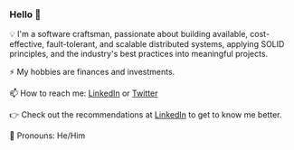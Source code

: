 ### Hello 👋

💡  I'm a software craftsman, passionate about building available, cost-effective, fault-tolerant, and scalable distributed systems, applying SOLID principles, and the industry's best practices into meaningful projects.

⚡  My hobbies are finances and investments.

📫  How to reach me: [LinkedIn](https://www.linkedin.com/in/nikolov96/) or [Twitter](https://twitter.com/mnikolov96)

👉 Check out the recommendations at [LinkedIn](https://www.linkedin.com/in/nikolov96/) to get to know me better.

👨  Pronouns: He/Him
